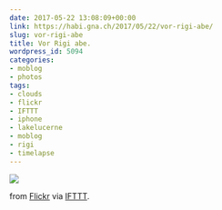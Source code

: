 ```yaml
---
date: 2017-05-22 13:08:09+00:00
link: https://habi.gna.ch/2017/05/22/vor-rigi-abe/
slug: vor-rigi-abe
title: Vor Rigi abe.
wordpress_id: 5094
categories:
- moblog
- photos
tags:
- clouds
- flickr
- IFTTT
- iphone
- lakelucerne
- moblog
- rigi
- timelapse
---
```


![](http://ift.tt/2rKBipy)  

  

from [Flickr](http://flic.kr/p/UZo5Bj) via [IFTTT](http://ift.tt/1c4nCfM).

